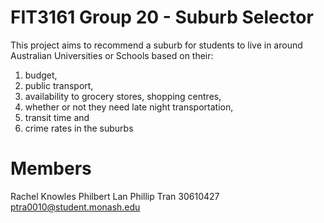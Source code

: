 # FIT3161 Group 20 - Suburb Selector

This project aims to recommend a suburb for students to live in around Australian
Universities or Schools based on their:

<ol>
  <li>budget,</li>
  <li>public transport,</li>
  <li>availability to grocery stores, shopping centres,</li>
  <li>whether or not they need late night transportation,</li>
  <li>transit time and</li>
  <li>crime rates in the suburbs</li>
</ol>

# Members

Rachel Knowles
Philbert Lan
Phillip Tran 30610427 ptra0010@student.monash.edu
